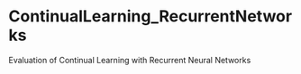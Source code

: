 # ContinualLearning_RecurrentNetworks
Evaluation of Continual Learning with Recurrent Neural Networks
